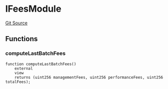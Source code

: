 # IFeesModule
[Git Source](https://github.com/VerisLabs/KAM/blob/d9f3bcfb40b15ca7c34b1d780c519322be4b7590/src/kStakingVault/base/BaseVaultModule.sol)


## Functions
### computeLastBatchFees


```solidity
function computeLastBatchFees()
    external
    view
    returns (uint256 managementFees, uint256 performanceFees, uint256 totalFees);
```

